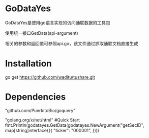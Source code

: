 # GoDataYes

GoDataYes是使用go语言实现的访问通联数据的工具包

使用统一接口GetData(api-argument)

相关的参数和返回值可参照api.go，该文件通过抓取通联文档直接生成
# Installation
go get https://github.com/waditu/tushare.git
# Dependencies
"github.com/PuerkitoBio/goquery"

"golang.org/x/net/html"
#Quick Start
fmt.Println(godatayes.GetData(godatayes.NewArgument("getSecID", map[string]interface{}{
		"ticker": "000001",
	})))